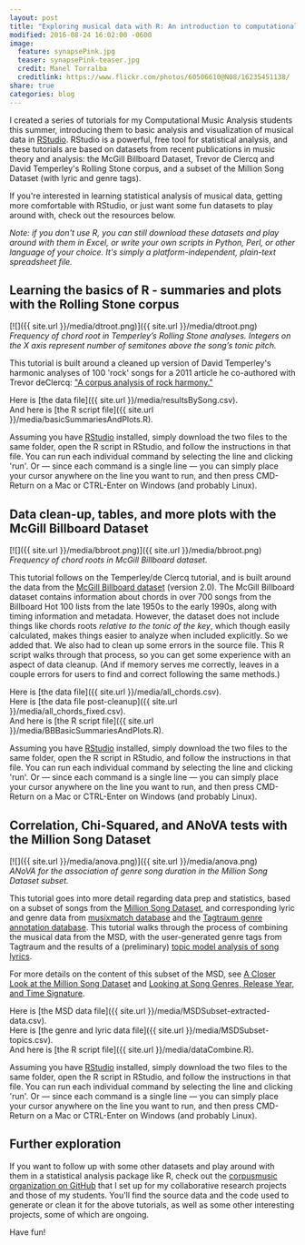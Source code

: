 ```yaml
---
layout: post
title: "Exploring musical data with R: An introduction to computational music analysis"
modified: 2016-08-24 16:02:00 -0600
image:
  feature: synapsePink.jpg
  teaser: synapsePink-teaser.jpg
  credit: Manel Torralba
  creditlink: https://www.flickr.com/photos/60506610@N08/16235451138/
share: true
categories: blog
---
```


I created a series of tutorials for my Computational Music Analysis students this summer, introducing them to basic analysis and visualization of musical data in [RStudio](https://rstudio.com). RStudio is a powerful, free tool for statistical analysis, and these tutorials are based on datasets from recent publications in music theory and analysis: the McGill Billboard Dataset, Trevor de Clercq and David Temperley's Rolling Stone corpus, and a subset of the Million Song Dataset (with lyric and genre tags).

If you're interested in learning statistical analysis of musical data, getting more comfortable with RStudio, or just want some fun datasets to play around with, check out the resources below.

*Note: if you don't use R, you can still download these datasets and play around with them in Excel, or write your own scripts in Python, Perl, or other language of your choice. It's simply a platform-independent, plain-text spreadsheet file.*

## Learning the basics of R - summaries and plots with the Rolling Stone corpus

[![]({{ site.url }}/media/dtroot.png)]({{ site.url }}/media/dtroot.png)  
*Frequency of chord root in Temperley’s Rolling Stone analyses. Integers on the X axis represent number of semitones above the song’s tonic pitch.*

This tutorial is built around a cleaned up version of David Temperley's harmonic analyses of 100 'rock' songs for a 2011 article he co-authored with Trevor deClercq: ["A corpus analysis of rock harmony."](http://dx.doi.org/10.1017/S026114301000067X)

Here is [the data file]({{ site.url }}/media/resultsBySong.csv).  
And here is [the R script file]({{ site.url }}/media/basicSummariesAndPlots.R).

Assuming you have [RStudio](https://rstudio.com) installed, simply download the two files to the same folder, open the R script in RStudio, and follow the instructions in that file. You can run each individual command by selecting the line and clicking 'run'. Or ― since each command is a single line ― you can simply place your cursor anywhere on the line you want to run, and then press CMD-Return on a Mac or CTRL-Enter on Windows (and probably Linux).


## Data clean-up, tables, and more plots with the McGill Billboard Dataset

[![]({{ site.url }}/media/bbroot.png)]({{ site.url }}/media/bbroot.png)  
*Frequency of chord roots in McGill Billboard dataset.*

This tutorial follows on the Temperley/de Clercq tutorial, and is built around the data from the [McGill Billboard dataset](http://ddmal.music.mcgill.ca/billboard) (version 2.0). The McGill Billboard dataset contains information about chords in over 700 songs from the Billboard Hot 100 lists from the late 1950s to the early 1990s, along with timing information and metadata. However, the dataset does not include things like chords roots *relative to the tonic of the key*, which though easily calculated, makes things easier to analyze when included explicitly. So we added that. We also had to clean up some errors in the source file. This R script walks through that process, so you can get some experience with an aspect of data cleanup. (And if memory serves me correctly, leaves in a couple errors for users to find and correct following the same methods.)

Here is [the data file]({{ site.url }}/media/all_chords.csv).  
Here is [the data file post-cleanup]({{ site.url }}/media/all_chords_fixed.csv).  
And here is [the R script file]({{ site.url }}/media/BBBasicSummariesAndPlots.R).

Assuming you have [RStudio](https://rstudio.com) installed, simply download the two files to the same folder, open the R script in RStudio, and follow the instructions in that file. You can run each individual command by selecting the line and clicking 'run'. Or ― since each command is a single line ― you can simply place your cursor anywhere on the line you want to run, and then press CMD-Return on a Mac or CTRL-Enter on Windows (and probably Linux).


## Correlation, Chi-Squared, and ANoVA tests with the Million Song Dataset

[![]({{ site.url }}/media/anova.png)]({{ site.url }}/media/anova.png)  
*ANoVA for the association of genre song duration in the Million Song Dataset subset.*

This tutorial goes into more detail regarding data prep and statistics, based on a subset of songs from the [Million Song Dataset](http://labrosa.ee.columbia.edu/millionsong/), and corresponding lyric and genre data from [musixmatch database](http://labrosa.ee.columbia.edu/millionsong/musixmatch) and the [Tagtraum genre annotation database](http://www.tagtraum.com/msd_genre_datasets.html). This tutorial walks through the process of combining the musical data from the MSD, with the user-generated genre tags from Tagtraum and the results of a (preliminary) [topic model analysis of song lyrics](https://medium.com/modeling-music/topic-modelling-song-lyrics-from-the-million-song-dataset-3c01a0d79988#.elvtus3i4).

For more details on the content of this subset of the MSD, see [A Closer Look at the Million Song Dataset](https://medium.com/modeling-music/the-intersection-between-music-and-computation-or-commonly-referred-to-as-computational-music-49d3311a95e2#.3kvpt9akq) and [Looking at Song Genres, Release Year, and Time Signature](https://medium.com/modeling-music/looking-at-song-genres-release-year-and-time-signature-ccf7a4c28e62#.n409y4q4r).

Here is [the MSD data file]({{ site.url }}/media/MSDSubset-extracted-data.csv).  
Here is [the genre and lyric data file]({{ site.url }}/media/MSDSubset-topics.csv).  
And here is [the R script file]({{ site.url }}/media/dataCombine.R).

Assuming you have [RStudio](https://rstudio.com) installed, simply download the two files to the same folder, open the R script in RStudio, and follow the instructions in that file. You can run each individual command by selecting the line and clicking 'run'. Or ― since each command is a single line ― you can simply place your cursor anywhere on the line you want to run, and then press CMD-Return on a Mac or CTRL-Enter on Windows (and probably Linux).

## Further exploration

If you want to follow up with some other datasets and play around with them in a statistical analysis package like R, check out the [corpusmusic organization on GitHub](https://github.com/corpusmusic) that I set up for my collaborative research projects and those of my students. You'll find the source data and the code used to generate or clean it for the above tutorials, as well as some other interesting projects, some of which are ongoing.

Have fun!
